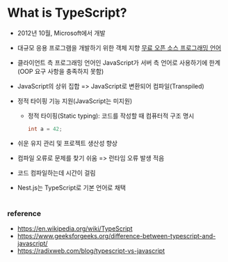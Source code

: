 # What is TypeScript?

- 2012년 10월, Microsoft에서 개발

- 대규모 응용 프로그램을 개발하기 위한 객체 지향 [무료 오픈 소스 프로그래밍 언어](https://github.com/microsoft/TypeScript)

- 클라이언트 측 프로그래밍 언어인 JavaScript가 서버 측 언어로 사용하기에 한계(OOP 요구 사항을 충족하지 못함)

- JavaScript의 상위 집합 => JavaScript로 변환되어 컴파일(Transpiled)

- 정적 타이핑 기능 지원(JavaScript는 미지원)

  - 정적 타이핑(Static typing): 코드를 작성할 때 컴퓨터적 구조 명시
    ```c
    int a = 42;
    ```

- 쉬운 유지 관리 및 프로젝트 생산성 향상

- 컴파일 오류로 문제를 찾기 쉬움 => 런타임 오류 발생 적음

- 코드 컴파일하는데 시간이 걸림

- Nest.js는 TypeScript로 기본 언어로 채택
  <br>
  </br>

### reference

- https://en.wikipedia.org/wiki/TypeScript
- https://www.geeksforgeeks.org/difference-between-typescript-and-javascript/
- https://radixweb.com/blog/typescript-vs-javascript
